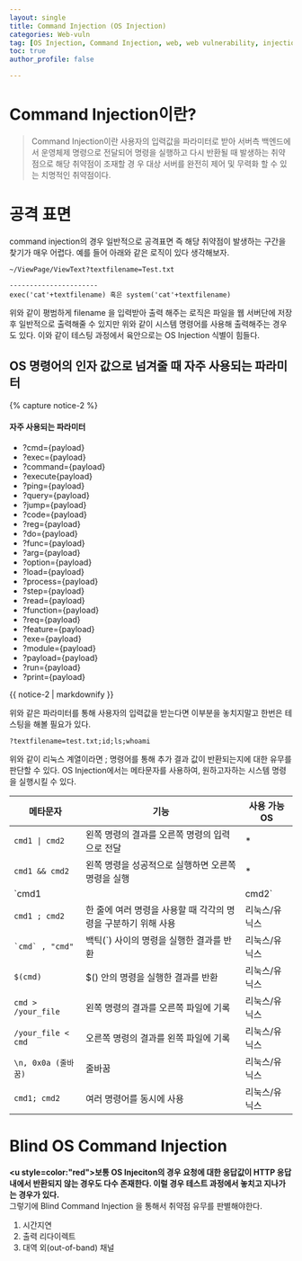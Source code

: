 ```yaml
---
layout: single
title: Command Injection (OS Injection)
categories: Web-vuln
tag: [OS Injection, Command Injection, web, web vulnerability, injection]
toc: true
author_profile: false

---
```

# Command Injection이란?

> Command Injection이란 사용자의 입력값을 파라미터로 받아 서버측 백엔드에서 운영체제 명령으로 전달되어 명령을 실행하고 다시 반환될 때 발생하는 취약점으로 해당 취약점이 조재할 경 우 대상 서버를 완전히 제어 및 무력화 할 수 있는 치명적인 취약점이다.

# 공격 표면 

command injection의 경우 일반적으로 공격표면 즉 해당 취약점이 발생하는 구간을 찾기가 매우 어렵다.  예를 들어 아래와 같은 로직이 있다 생각해보자.

```
~/ViewPage/ViewText?textfilename=Test.txt

----------------------
exec('cat'+textfilename) 혹은 system('cat'+textfilename)
```

위와 같이 평범하게 filename 을 입력받아 출력 해주는 로직은 파일을 웹 서버단에 저장 후 일반적으로 출력해줄 수 있지만 위와 같이 시스템 명령어를 사용해 출력해주는 경우도 있다. 이와 같이 테스팅 과정에서 육안으로는 OS Injection 식별이 힘들다.

## OS 명령어의 인자 값으로 넘겨줄 때 자주 사용되는 파라미터

{% capture notice-2 %}  <!--notice-2 라는 변수에 다음 텍스트 문단을 문자열로 저장한다.-->  
#### 자주 사용되는 파라미터

* ?cmd={payload}
* ?exec={payload}
* ?command={payload}
* ?execute{payload}
* ?ping={payload}
* ?query={payload}
* ?jump={payload}
* ?code={payload}
* ?reg={payload}
* ?do={payload}
* ?func={payload}
* ?arg={payload}
* ?option={payload}
* ?load={payload}
* ?process={payload}
* ?step={payload}
* ?read={payload}
* ?function={payload}
* ?req={payload}
* ?feature={payload}
* ?exe={payload}
* ?module={payload}
* ?payload={payload}
* ?run={payload}
* ?print={payload}  <!--캡처 끝! 여기까지의 텍스트를 변수에 저장-->

<div class="notice">
  {{ notice-2 | markdownify }} <!--div 태그 사이에 notice-2 객체를 출력하되 markdownify 한다. 즉 마크다운 화-->
</div>

위와 같은 파라미터를 통해 사용자의 입력값을 받는다면 이부분을 놓치지말고 한번은 테스팅을 해볼 필요가 있다.

```
?textfilename=test.txt;id;ls;whoami
```

위와 같이 리눅스 계열이라면 ; 명령어를 통해 추가 결과 값이 반환되는지에 대한 유무를 판단할 수 있다.  OS Injection에서는 메타문자를 사용하여, 원하고자하는 시스템 명령을 실행시킬 수 있다.

| 메타문자            | 기능                                                             | 사용 가능 OS     |
|---------------------|----------------------------------------------------------------|------------------|
| `cmd1 \| cmd2`      | 왼쪽 명령의 결과를 오른쪽 명령의 입력으로 전달                    | *                |
| `cmd1 && cmd2`      | 왼쪽 명령을 성공적으로 실행하면 오른쪽 명령을 실행                | *                |
| `cmd1 || cmd2`      | 왼쪽 명령의 실행에 실패하면 오른쪽 명령을 실행                    | *                |
| `cmd1 ; cmd2`       | 한 줄에 여러 명령을 사용할 때 각각의 명령을 구분하기 위해 사용       | 리눅스/유닉스    |
| `` `cmd` , "cmd" `` | 백틱(`) 사이의 명령을 실행한 결과를 반환                           | 리눅스/유닉스    |
| `$(cmd)`            | $() 안의 명령을 실행한 결과를 반환                                 | 리눅스/유닉스    |
| `cmd > /your_file`  | 왼쪽 명령의 결과를 오른쪽 파일에 기록                              | 리눅스/유닉스    |
| `/your_file < cmd`  | 오른쪽 명령의 결과를 왼쪽 파일에 기록                              | 리눅스/유닉스    |
| `\n, 0x0a (줄바꿈)` | 줄바꿈                                                            | 리눅스/유닉스    |
| `cmd1; cmd2`        | 여러 명령어를 동시에 사용                                          | 리눅스/유닉스    |

# Blind OS Command Injection

**<u style=color:"red">보통 OS Injeciton의 경우 요청에 대한 응답값이 HTTP 응답 내에서 반환되지 않는 경우도 다수 존재한다. 이럴 경우 테스트 과정에서 놓치고 지나가는 경우가 있다.</u>**
<br>
그렇기에 Blind Command Injection 을 통해서 취약점 유무를 판별해야한다.

1. 시간지연
2. 출력 리다이렉트
3. 대역 외(out-of-band) 채널
